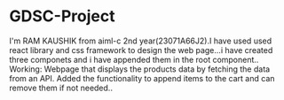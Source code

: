 # GDSC-Project
I'm RAM KAUSHIK from aiml-c 2nd year(23071A66J2).I have used used react library and css framework to design the web page...i have created three componets and i have appended them in the root component..
Working:
Webpage that displays the products data by fetching the data from an API.
Added the functionality to append items to the cart and can remove them if not needed..
